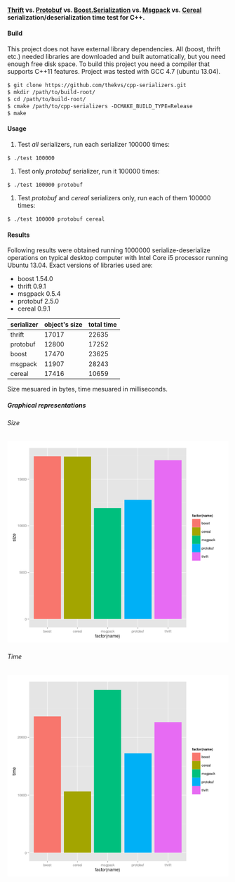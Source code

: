 #### [Thrift](http://thrift.apache.org/) vs. [Protobuf](https://code.google.com/p/protobuf/) vs. [Boost.Serialization](http://www.boost.org/libs/serialization) vs. [Msgpack](http://msgpack.org/) vs. [Cereal](http://uscilab.github.io/cereal/index.html) serialization/deserialization time test for C++.

#### Build
This project does not have external library dependencies. All (boost, thrift etc.) needed libraries are downloaded
and built automatically, but you need enough free disk space. To build this project you need a compiler that supports
C++11 features. Project was tested with GCC 4.7 (ubuntu 13.04).

```
$ git clone https://github.com/thekvs/cpp-serializers.git
$ mkdir /path/to/build-root/
$ cd /path/to/build-root/
$ cmake /path/to/cpp-serializers -DCMAKE_BUILD_TYPE=Release
$ make
```

#### Usage
1. Test _all_ serializers, run each serializer 100000 times:
```
$ ./test 100000
```
1. Test only _protobuf_ serializer, run it 100000 times:
```
$ ./test 100000 protobuf
```
1. Test _protobuf_ and _cereal_ serializers only, run each of them 100000 times:
```
$ ./test 100000 protobuf cereal
```

#### Results

Following results were obtained running 1000000 serialize-deserialize operations on typical desktop computer
with Intel Core i5 processor running Ubuntu 13.04. Exact versions of libraries used are:

* boost 1.54.0
* thrift 0.9.1
* msgpack 0.5.4
* protobuf 2.5.0
* cereal 0.9.1

| serializer | object's size | total time |
| ---------- | ------------- | ---------- |
| thrift     | 17017         | 22635      |
| protobuf   | 12800         | 17252      |
| boost      | 17470         | 23625      |
| msgpack    | 11907         | 28243      |
| cereal     | 17416         | 10659      |

Size mesuared in bytes, time mesuared in milliseconds.

##### Graphical representations

###### Size

![Size](images/size.png)

###### Time

![Time](images/time.png)